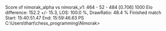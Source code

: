 Score of nimorak_alpha vs nimorak_v1: 464 - 52 - 484  [0.706] 1000
Elo difference: 152.2 +/- 15.3, LOS: 100.0 %, DrawRatio: 48.4 %
Finished match
Start: 15:40:51.47
End:   15:59:46.63
PS C:\Users\thart\chess_programming\Nimorak>